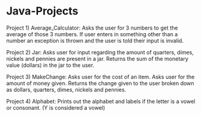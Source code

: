# Java-Projects

Project 1) Average_Calculator: Asks the user for 3 numbers to get the average of those 3 numbers. If user enters in something other than a number an exception is thrown and the user is told their input is invalid.

Project 2) Jar: Asks user for input regarding the amount of quarters, dimes, nickels and pennies are present in a jar. Returns the sum of the monetary value (dollars) in the jar to the user. 

Project 3) MakeChange: Asks user for the cost of an item. Asks user for the amount of money given. Returns the change given to the user broken down as dollars, quarters, dimes, nickels and pennies. 

Project 4) Alphabet: Prints out the alphabet and labels if the letter is a vowel or consonant. (Y is considered a vowel)